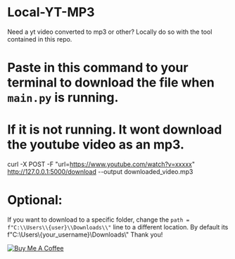 # Local-YT-MP3
Need a yt video converted to mp3 or other? Locally do so with the tool contained in this repo.

# Paste in this command to your terminal to download the file when ```main.py``` is running.
# If it is not running. It wont download the youtube video as an mp3.
curl -X POST -F "url=https://www.youtube.com/watch?v=xxxxx" http://127.0.0.1:5000/download --output downloaded_video.mp3



# Optional:
If you want to download to a specific folder, change the ```path = f"C:\\Users\\{user}\\Downloads\\"``` line to a different location.
By default its f"C:\\Users\\{your_username}\\Downloads\\"
Thank you!

[![Buy Me A Coffee](https://img.shields.io/badge/Buy%20Me%20A%20Coffee-donate-yellow.svg)]([https://www.buymeacoffee.com/yourusername](https://www.buymeacoffee.com/kendallbak2))
